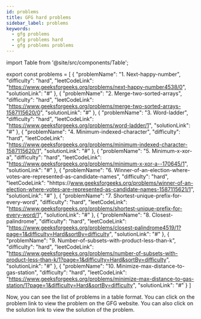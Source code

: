 ```yaml
---
id: problems
title: GFG hard problems
sidebar_label: problems
keywords:
  - gfg problems
  - gfg problems hard
  - gfg problems problems
---
```


import Table from '@site/src/components/Table';

export const problems = [
  {
    "problemName": "1. Next-happy-number",
    "difficulty": "hard",
    "leetCodeLink": "https://www.geeksforgeeks.org/problems/next-happy-number4538/0",
    "solutionLink": "#"
  },
    {
        "problemName": "2. Merge-two-sorted-arrays",
        "difficulty": "hard",
        "leetCodeLink": "https://www.geeksforgeeks.org/problems/merge-two-sorted-arrays-1587115620/0",
        "solutionLink": "#"
    },
    {
        "problemName": "3. Word-ladder",
        "difficulty": "hard",
        "leetCodeLink": "https://www.geeksforgeeks.org/problems/word-ladder/1",
        "solutionLink": "#"
    },
    {
        "problemName": "4. Minimum-indexed-character",
        "difficulty": "hard",
        "leetCodeLink": "https://www.geeksforgeeks.org/problems/minimum-indexed-character-1587115620/1",
        "solutionLink": "#"
    },
    {
        "problemName": "5. Minimum-x-xor-a",
        "difficulty": "hard",
        "leetCodeLink": "https://www.geeksforgeeks.org/problems/minimum-x-xor-a--170645/1",
        "solutionLink": "#"
    },
    {
        "problemName": "6. Winner-of-an-election-where-votes-are-represented-as-candidate-names",
        "difficulty": "hard",
        "leetCodeLink": "hhttps://www.geeksforgeeks.org/problems/winner-of-an-election-where-votes-are-represented-as-candidate-names-1587115621/1",
        "solutionLink": "#"
    },
    {
        "problemName": "7. Shortest-unique-prefix-for-every-word",
        "difficulty": "hard",
        "leetCodeLink": "https://www.geeksforgeeks.org/problems/shortest-unique-prefix-for-every-word/1",
        "solutionLink": "#"
    },
    {
        "problemName": "8. Closest-palindrome",
        "difficulty": "hard",
        "leetCodeLink": "https://www.geeksforgeeks.org/problems/closest-palindrome4519/1?page=1&difficulty=Hard&sortBy=difficulty",
        "solutionLink": "#"
    },
    {
        "problemName": "9. Number-of-subsets-with-product-less-than-k",
        "difficulty": "hard",
        "leetCodeLink": "https://www.geeksforgeeks.org/problems/number-of-subsets-with-product-less-than-k/1?page=1&difficulty=Hard&sortBy=difficulty",
        "solutionLink": "#"
    },
    {
        "problemName": "10. Minimize-max-distance-to-gas-station",
        "difficulty": "hard",
        "leetCodeLink": "https://www.geeksforgeeks.org/problems/minimize-max-distance-to-gas-station/1?page=1&difficulty=Hard&sortBy=difficulty",
        "solutionLink": "#"
    }
]

<Table 
    title=""
    data={problems}
    isSorted={false}
    collectionLink="https://www.geeksforgeeks.org/"
/>

Now, you can see the list of problems in a table format. You can click on the problem link to view the problem on the GFG website. You can also click on the solution link to view the solution of the problem.